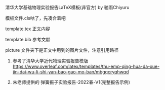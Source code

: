 清华大学基础物理实验报告LaTeX模板(非官方)
by 驰雨Chiyuru

模板文件.cls咕了，先凑合着吧

template.tex 正文内容

template.bib 参考文献

picture 文件夹下是正文中用到的图片文件，注意引用路径

1) 参考了清华大学近代物理实验报告模版 https://www.overleaf.com/latex/templates/thu-emp-qing-hua-da-xue-jin-dai-wu-li-shi-yan-bao-gao-mo-ban/mbgqcryqhwqd

2) 朱老师提供的 弹簧振子实验报告-2022春-V1(完整报告示例)